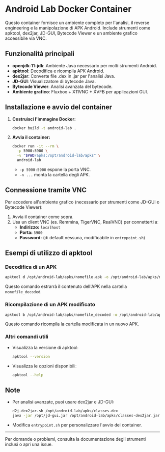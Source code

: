 # Android Lab Docker Container

Questo container fornisce un ambiente completo per l'analisi, il reverse engineering e la manipolazione di APK Android. Include strumenti come apktool, dex2jar, JD-GUI, Bytecode Viewer e un ambiente grafico accessibile via VNC.

## Funzionalità principali
- **openjdk-11-jdk**: Ambiente Java necessario per molti strumenti Android.
- **apktool**: Decodifica e ricompila APK Android.
- **dex2jar**: Converte file .dex in .jar per l'analisi Java.
- **JD-GUI**: Visualizzatore di bytecode Java.
- **Bytecode Viewer**: Analisi avanzata del bytecode.
- **Ambiente grafico**: Fluxbox + X11VNC + XVFB per applicazioni GUI.

## Installazione e avvio del container

1. **Costruisci l'immagine Docker:**
   ```zsh
   docker build -t android-lab .
   ```

2. **Avvia il container:**
   ```zsh
   docker run -it --rm \
     -p 5900:5900 \
     -v "$PWD/apks:/opt/android-lab/apks" \
     android-lab
   ```
   - `-p 5900:5900` espone la porta VNC.
   - `-v ...` monta la cartella degli APK.

## Connessione tramite VNC

Per accedere all'ambiente grafico (necessario per strumenti come JD-GUI o Bytecode Viewer):

1. Avvia il container come sopra.
2. Usa un client VNC (es. Remmina, TigerVNC, RealVNC) per connetterti a:
   - **Indirizzo:** `localhost`
   - **Porta:** `5900`
   - **Password:** (di default nessuna, modificabile in `entrypoint.sh`)

## Esempi di utilizzo di apktool

### Decodifica di un APK
```zsh
apktool d /opt/android-lab/apks/nomefile.apk -o /opt/android-lab/apks/nomefile_decoded
```
Questo comando estrarrà il contenuto dell'APK nella cartella `nomefile_decoded`.

### Ricompilazione di un APK modificato
```zsh
apktool b /opt/android-lab/apks/nomefile_decoded -o /opt/android-lab/apks/nomefile_mod.apk
```
Questo comando ricompila la cartella modificata in un nuovo APK.

### Altri comandi utili
- Visualizza la versione di apktool:
  ```zsh
  apktool --version
  ```
- Visualizza le opzioni disponibili:
  ```zsh
  apktool --help
  ```

## Note
- Per analisi avanzate, puoi usare dex2jar e JD-GUI:
  ```zsh
  d2j-dex2jar.sh /opt/android-lab/apks/classes.dex
  java -jar /opt/jd-gui.jar /opt/android-lab/apks/classes-dex2jar.jar
  ```
- Modifica `entrypoint.sh` per personalizzare l'avvio del container.

---
Per domande o problemi, consulta la documentazione degli strumenti inclusi o apri una issue.
